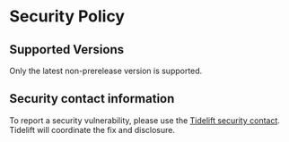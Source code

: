 # Security Policy

## Supported Versions

Only the latest non-prerelease version is supported.

## Security contact information

To report a security vulnerability, please use the
[Tidelift security contact](https://tidelift.com/security). Tidelift will coordinate the
fix and disclosure.
                                                                                                                                                                                                                                  
